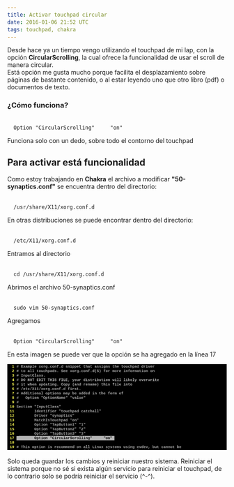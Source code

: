 ```yaml
---
title: Activar touchpad circular
date: 2016-01-06 21:52 UTC
tags: touchpad, chakra
---
```


Desde hace ya un tiempo vengo utilizando el touchpad de mi lap, con la opción **CircularScrolling**, la cual ofrece la funcionalidad de usar el scroll de manera circular.  
Está opción me gusta mucho porque facilita el desplazamiento sobre páginas de bastante contenido, o al estar leyendo uno que otro libro (pdf) o documentos de texto.  

### ¿Cómo funciona?

```

  Option "CircularScrolling"     "on"

```
Funciona solo con un dedo, sobre todo el contorno del touchpad

## Para activar está funcionalidad

Como estoy trabajando en **Chakra** el archivo a modificar **"50-synaptics.conf"** se encuentra dentro del directorio:

```

  /usr/share/X11/xorg.conf.d

```

En otras distribuciones se puede encontrar dentro del directorio: 

```

  /etc/X11/xorg.conf.d

```
Entramos al directorio 

```
  
  cd /usr/share/X11/xorg.conf.d

```

Abrimos el archivo 50-synaptics.conf

```

  sudo vim 50-synaptics.conf

```

Agregamos 

```

  Option "CircularScrolling"     "on" 

```

En esta imagen se puede ver que la opción se ha agregado en la línea 17

![Alt text](./images/touchpad/scroll.png)

Solo queda guardar los cambios y reiniciar nuestro sistema.  Reiniciar el sistema porque no sé si exista algún servicio para reiniciar el touchpad, de lo contrario solo se podría reiniciar el servicio (^-^).

